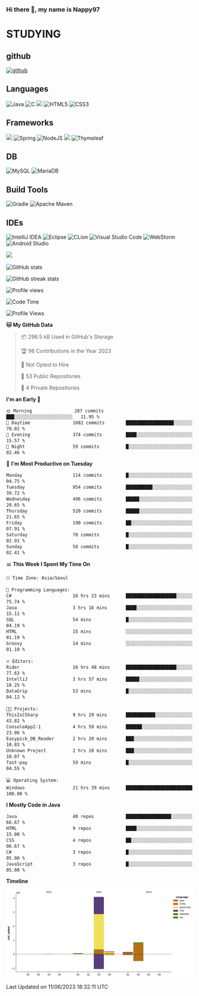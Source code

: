 ### Hi there 👋, my name is Nappy97

# STUDYING
## github
[<img src='https://cdn.jsdelivr.net/npm/simple-icons@3.0.1/icons/github.svg' alt='github' height='40'>](https://github.com/Nappy97)  

## Languages
![Java](https://img.shields.io/badge/java-%23ED8B00.svg?style=for-the-badge&logo=java&logoColor=white) ![C](https://img.shields.io/badge/c-%2300599C.svg?style=for-the-badge&logo=c&logoColor=white) <img src="https://img.shields.io/badge/javascript-F7DF1E?style=for-the-badge&logo=javascript&logoColor=black"> ![HTML5](https://img.shields.io/badge/html5-%23E34F26.svg?style=for-the-badge&logo=html5&logoColor=white) ![CSS3](https://img.shields.io/badge/css3-%231572B6.svg?style=for-the-badge&logo=css3&logoColor=white)

## Frameworks
<img src="https://img.shields.io/badge/bootstrap-7952B3?style=for-the-badge&logo=bootstrap&logoColor=white"> ![Spring](https://img.shields.io/badge/spring-%236DB33F.svg?style=for-the-badge&logo=spring&logoColor=white) ![NodeJS](https://img.shields.io/badge/node.js-6DA55F?style=for-the-badge&logo=node.js&logoColor=white) <img src="https://img.shields.io/badge/jQuery-0769AD?style=for-the-badge&logo=jquery&logoColor=white"> ![Thymeleaf](https://img.shields.io/badge/Thymeleaf-%23005C0F.svg?style=for-the-badge&logo=Thymeleaf&logoColor=white)

## DB
![MySQL](https://img.shields.io/badge/mysql-%2300f.svg?style=for-the-badge&logo=mysql&logoColor=white) ![MariaDB](https://img.shields.io/badge/MariaDB-003545?style=for-the-badge&logo=mariadb&logoColor=white)

## Build Tools
![Gradle](https://img.shields.io/badge/Gradle-02303A.svg?style=for-the-badge&logo=Gradle&logoColor=white) ![Apache Maven](https://img.shields.io/badge/Apache%20Maven-C71A36?style=for-the-badge&logo=Apache%20Maven&logoColor=white)

## IDEs
![IntelliJ IDEA](https://img.shields.io/badge/IntelliJIDEA-000000.svg?style=for-the-badge&logo=intellij-idea&logoColor=white) ![Eclipse](https://img.shields.io/badge/Eclipse-FE7A16.svg?style=for-the-badge&logo=Eclipse&logoColor=white) ![CLion](https://img.shields.io/badge/CLion-black?style=for-the-badge&logo=clion&logoColor=white) ![Visual Studio Code](https://img.shields.io/badge/Visual%20Studio%20Code-0078d7.svg?style=for-the-badge&logo=visual-studio-code&logoColor=white) ![WebStorm](https://img.shields.io/badge/webstorm-143?style=for-the-badge&logo=webstorm&logoColor=white&color=black) ![Android Studio](https://img.shields.io/badge/Android%20Studio-3DDC84.svg?style=for-the-badge&logo=android-studio&logoColor=white)

<div>
  <img  src="https://github-readme-stats.vercel.app/api/top-langs/?username=Nappy97&langs_count=8&exclude_repo=Example-deep-learning-from-scratch&layout=compact&line_height=24&hide_border=true&title_color=d88e82&card_width=280">
<div>
  
![GitHub stats](https://github-readme-stats.vercel.app/api?username=Nappy97&show_icons=true)  

![GitHub streak stats](https://github-readme-streak-stats.herokuapp.com/?user=Nappy97)  

![Profile views](https://gpvc.arturio.dev/Nappy97)  

<!--START_SECTION:waka-->
![Code Time](http://img.shields.io/badge/Code%20Time-29%20hrs%204%20mins-blue)

![Profile Views](http://img.shields.io/badge/Profile%20Views-91-blue)

**🐱 My GitHub Data** 

> 📦 296.5 kB Used in GitHub's Storage 
 > 
> 🏆 96 Contributions in the Year 2023
 > 
> 🚫 Not Opted to Hire
 > 
> 📜 53 Public Repositories 
 > 
> 🔑 4 Private Repositories 
 > 
**I'm an Early 🐤** 

```text
🌞 Morning                287 commits         ███░░░░░░░░░░░░░░░░░░░░░░   11.95 % 
🌆 Daytime                1682 commits        ██████████████████░░░░░░░   70.02 % 
🌃 Evening                374 commits         ████░░░░░░░░░░░░░░░░░░░░░   15.57 % 
🌙 Night                  59 commits          █░░░░░░░░░░░░░░░░░░░░░░░░   02.46 % 
```
📅 **I'm Most Productive on Tuesday** 

```text
Monday                   114 commits         █░░░░░░░░░░░░░░░░░░░░░░░░   04.75 % 
Tuesday                  954 commits         ██████████░░░░░░░░░░░░░░░   39.72 % 
Wednesday                496 commits         █████░░░░░░░░░░░░░░░░░░░░   20.65 % 
Thursday                 520 commits         █████░░░░░░░░░░░░░░░░░░░░   21.65 % 
Friday                   190 commits         ██░░░░░░░░░░░░░░░░░░░░░░░   07.91 % 
Saturday                 70 commits          █░░░░░░░░░░░░░░░░░░░░░░░░   02.91 % 
Sunday                   58 commits          █░░░░░░░░░░░░░░░░░░░░░░░░   02.41 % 
```


📊 **This Week I Spent My Time On** 

```text
🕑︎ Time Zone: Asia/Seoul

💬 Programming Languages: 
C#                       16 hrs 23 mins      ███████████████████░░░░░░   75.74 % 
Java                     3 hrs 16 mins       ████░░░░░░░░░░░░░░░░░░░░░   15.11 % 
SQL                      54 mins             █░░░░░░░░░░░░░░░░░░░░░░░░   04.19 % 
HTML                     15 mins             ░░░░░░░░░░░░░░░░░░░░░░░░░   01.19 % 
Groovy                   14 mins             ░░░░░░░░░░░░░░░░░░░░░░░░░   01.10 % 

🔥 Editors: 
Rider                    16 hrs 48 mins      ███████████████████░░░░░░   77.63 % 
IntelliJ                 3 hrs 57 mins       █████░░░░░░░░░░░░░░░░░░░░   18.25 % 
DataGrip                 53 mins             █░░░░░░░░░░░░░░░░░░░░░░░░   04.12 % 

🐱‍💻 Projects: 
ThisIsCSharp             9 hrs 29 mins       ███████████░░░░░░░░░░░░░░   43.82 % 
ConsoleApp2-1            4 hrs 59 mins       ██████░░░░░░░░░░░░░░░░░░░   23.06 % 
Easypick_DB_Reader       2 hrs 20 mins       ███░░░░░░░░░░░░░░░░░░░░░░   10.83 % 
Unknown Project          2 hrs 10 mins       ███░░░░░░░░░░░░░░░░░░░░░░   10.07 % 
fast-pay                 59 mins             █░░░░░░░░░░░░░░░░░░░░░░░░   04.55 % 

💻 Operating System: 
Windows                  21 hrs 39 mins      █████████████████████████   100.00 % 
```

**I Mostly Code in Java** 

```text
Java                     40 repos            █████████████████░░░░░░░░   66.67 % 
HTML                     9 repos             ████░░░░░░░░░░░░░░░░░░░░░   15.00 % 
CSS                      4 repos             ██░░░░░░░░░░░░░░░░░░░░░░░   06.67 % 
C#                       3 repos             █░░░░░░░░░░░░░░░░░░░░░░░░   05.00 % 
JavaScript               3 repos             █░░░░░░░░░░░░░░░░░░░░░░░░   05.00 % 
```



**Timeline**

![Lines of Code chart](https://raw.githubusercontent.com/Nappy97/Nappy97/main/assets/bar_graph.png)


 Last Updated on 11/06/2023 18:32:11 UTC
<!--END_SECTION:waka-->
